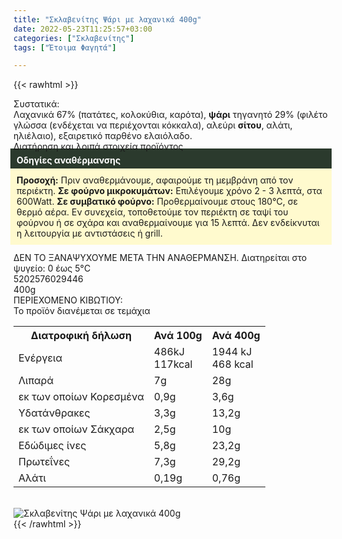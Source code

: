 ```yaml
---
title: "Σκλαβενίτης Ψάρι με λαχανικά 400g"
date: 2022-05-23T11:25:57+03:00
categories: ["Σκλαβενίτης"]
tags: ["Έτοιμα Φαγητά"]

---
```

{{< rawhtml >}}

<div class="sload595"><div class="product"><div id="sistatika">Συστατικά:</div><div class="alltext">Λαχανικά 67% (πατάτες, κολοκύθια, καρότα), <b>ψάρι</b> τηγανητό 29% (φιλέτο γλώσσα (ενδέχεται να περιέχονται κόκκαλα), αλεύρι <b>σίτου</b>, αλάτι, ηλιέλαιο), εξαιρετικό παρθένο ελαιόλαδο.</div><div id="loipa">Διατήρηση και λοιπά στοιχεία προϊόντος</div><div class="alltext"><div style="background:#2b3a2d;padding:10px;margin:-5px;color:#fff"><b>Οδηγίες αναθέρμανσης</b></div><div style="background:#ffface;padding:10px;margin:-5px"><b>Προσοχή:</b> Πριν αναθερμάνουμε, αφαιρούμε τη μεμβράνη από τον περιέκτη. <b>Σε φούρνο μικροκυμάτων:</b> Επιλέγουμε χρόνο 2 - 3 λεπτά, στα 600Watt. <b>Σε συμβατικό φούρνο:</b> Προθερμαίνουμε στους 180°C, σε θερμό αέρα. Εν συνεχεία, τοποθετούμε τον περιέκτη σε ταψί του φούρνου ή σε σχάρα και αναθερμαίνουμε για 15 λεπτά. Δεν ενδείκνυται η λειτουργία με αντιστάσεις ή grill.</div><br>ΔΕΝ ΤΟ ΞΑΝΑΨΥΧΟΥΜΕ ΜΕΤΑ ΤΗΝ ΑΝΑΘΕΡΜΑΝΣΗ. Διατηρείται στο ψυγείο: 0 έως 5°C</div><div id="barcode"><div id="barimage1"></div><span id="bartext">5202576029446</span></div><div id="varos"><div id="varosimage1"></div><span id="varostext">400g</span></div><div id="kivotio">ΠΕΡΙΕΧΟΜΕΝΟ ΚΙΒΩΤΙΟΥ:<br>Το προϊόν διανέμεται σε τεμάχια</div><div class="tabout"><table id="diatable"><tbody><tr><th>Διατροφική δήλωση</th><th>Ανά 100g</th><th>Ανά 400g</th></tr><tr><td class="texr2">Ενέργεια</td><td class="texr">486kJ<br>117kcal</td><td class="texr">1944 kJ<br>468 kcal</td></tr><tr><td class="texr2">Λιπαρά</td><td class="texr">7g</td><td class="texr">28g</td></tr><tr><td class="gray">εκ των οποίων Κορεσµένα</td><td class="gray2">0,9g</td><td class="gray2">3,6g</td></tr><tr><td class="texr2">Yδατάνθρακες</td><td class="texr">3,3g</td><td class="texr">13,2g</td></tr><tr><td class="gray">εκ των οποίων Σάκχαρα</td><td class="gray2">2,5g</td><td class="gray2">10g</td></tr><tr><td class="texr2">Eδώδιμες ίνες</td><td class="texr">5,8g</td><td class="texr">23,2g</td></tr><tr><td class="texr2">Πρωτεΐνες</td><td class="texr">7,3g</td><td class="texr">29,2g</td></tr><tr><td class="texr2">Αλάτι</td><td class="texr">0,19g</td><td class="texr">0,76g</td></tr></tbody></table></div><br><div class="pimg"><img alt="Σκλαβενίτης Ψάρι με λαχανικά 400g" title="Σκλαβενίτης Ψάρι με λαχανικά 400g" src="/media/images/sklavenitis-psari-me-laxanika-400g.jpg"></div></div></div>
{{< /rawhtml >}}



